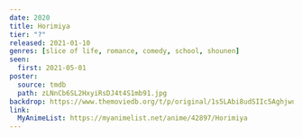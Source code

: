 ```yaml
---
date: 2020
title: Horimiya
tier: "?"
released: 2021-01-10
genres: [slice of life, romance, comedy, school, shounen]
seen:
  first: 2021-05-01
poster:
  source: tmdb
  path: zLNnCb6SL2HxyiRsDJ4t4S1mb91.jpg
backdrop: https://www.themoviedb.org/t/p/original/1s5LAbi8udSIIc5AghjwuKfy87i.jpg
link:
  MyAnimeList: https://myanimelist.net/anime/42897/Horimiya
---
```

